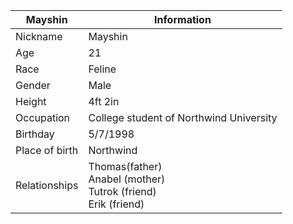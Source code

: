 Mayshin  | Information
---------|-------------
Nickname | Mayshin
Age | 21
Race | Feline
Gender | Male
Height | 4ft 2in
Occupation | College student of Northwind University
Birthday | 5/7/1998
Place of birth | Northwind
Relationships | Thomas(father) <br/> Anabel (mother) <br/> Tutrok (friend) <br/> Erik (friend) 
